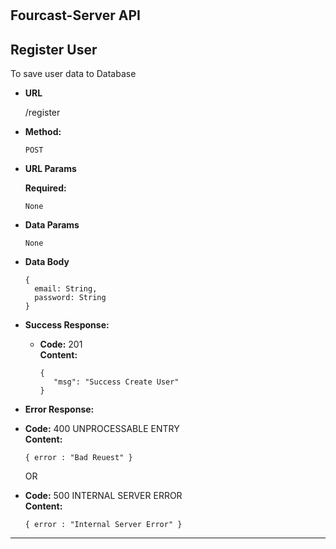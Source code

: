 <br><br>
**Fourcast-Server API**
----

**Register User**
----
  To save user data to Database

* **URL**

  /register

* **Method:**
  
     `POST`
  
*  **URL Params**

   **Required:**
 
   `None`

* **Data Params**

  `None`

* **Data Body**

  ```
  {
    email: String,
    password: String
  }
  ```

* **Success Response:**
  
  * **Code:** 201 <br />
    **Content:** 
     `````` 
    {
        "msg": "Success Create User"
    }
    ``````
 
* **Error Response:**

 * **Code:** 400 UNPROCESSABLE ENTRY <br />
    **Content:** 
    ```
    { error : "Bad Reuest" }
    ```

    OR

  * **Code:** 500 INTERNAL SERVER ERROR <br />
    **Content:** 
    ```
    { error : "Internal Server Error" }
    ```
----------------------------------------------------------------
